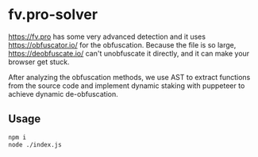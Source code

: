 # fv.pro-solver

https://fv.pro has some very advanced detection and it uses https://obfuscator.io/ for the obfuscation. Because the file is so large, https://deobfuscate.io/ can't unobfuscate it directly, and it can make your browser get stuck.

After analyzing the obfuscation methods, we use AST to extract functions from the source code and implement dynamic staking with puppeteer to achieve dynamic de-obfuscation.

## Usage

```bash
npm i
node ./index.js
```